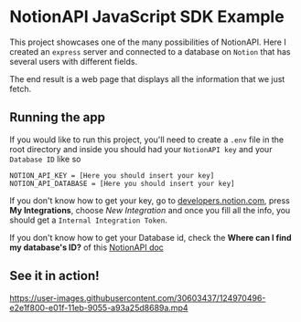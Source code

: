 # NotionAPI JavaScript SDK Example

This project showcases one of the many possibilities of NotionAPI.
Here I created an `express` server and connected to a database on `Notion` that has several users with different fields.

The end result is a web page that displays all the information that we just fetch.

## Running the app
If you would like to run this project, you'll need to create a `.env` file in the root directory and inside you should had your `NotionAPI key` and your `Database ID` like so
```
NOTION_API_KEY = [Here you should insert your key]
NOTION_API_DATABASE = [Here you should insert your key]
```

If you don't know how to get your key, go to [developers.notion.com](https://developers.notion.com/), press **My Integrations**, choose _New Integration_ and once you fill all the info, you should get a `Internal Integration Token`.

If you don't know how to get your Database id, check the **Where can I find my database's ID?** of this [NotionAPI doc](https://developers.notion.com/docs/working-with-databases)

## See it in action!
https://user-images.githubusercontent.com/30603437/124970496-e2e1f800-e01f-11eb-9055-a93a25d8689a.mp4

